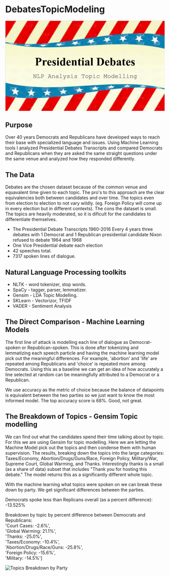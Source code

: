 # DebatesTopicModeling
![Debates Topic Modeling](images/Presidential_Debates_NLP_Analysis_Topic_Modelling.png "Debates Topic Modelling")

## Purpose
Over  40 years Democrats and Republicans have developed ways to reach their base with specialized language and issues. Using Machine Learning tools I analyzed Presidential Debates Transcripts and compared Democrats and Republicans when they are asked the same straight questions under the same venue and analyzed how they responded differently.

## The Data
Debates are the chosen dataset because of the common venue and equavalent time given to each topic. The pro's to this approach are the clear equivalencies both between candidates and over time. The topics even from election to election to not vary wildly. (eg. Foreign Policy will come up in every election but in different contexts). The cons the dataset is small. The topics are heavily moderated, so it is dificult for the candidates to differentiate themselves.
- The Presidential Debate Transcripts 1960-2016
Every 4 years three debates with 1 Democrat and 1 Republican presidential candidate
Nixon refused to debate 1964 and 1968  
- One Vice Presidential debate each election  
- 42 speeches total.
- 7317 spoken lines of dialogue.

## Natural Language Processing toolkits  
- NLTK - word tokenizer, stop words.
- SpaCy - tagger, parser, lemmatizer.
- Gensim - LDA Topic Modelling.
- SKLearn - Vectorizor, TFIDF
- VADER - Sentiment Analysis

## The Direct Comparison - Machine Learning Models
The first line of attack is modelling each line of dialogue as Democrat-spoken or Republican-spoken. This is done after tokenizing and lemmatizing each speech particle and having the machine learning model pick out the meaningful differences. For example, 'abortion' and 'life' are repeated among Republicans and 'choice' is repeated more among Democrats. Using this as a baseline we can get an idea of how accurately a line selected at random can be meaningfully attributed to a Democrat or a Republican.

We use accuracy as the metric of choice because the balance of datapoints is equivalent between the two parties so we just want to know the most informed model. The top accuracy score is 68%. Good, not great.

## The Breakdown of Topics - Gensim Topic modelling
We can find out what the candidates spend their time talking about by topic. For this we are using Gensim for topic modelling. Here we are letting the Machine Model pick out the topics and then condense them with human supervision. The results, breaking down the topics into the large categories: Taxes/Economy, Abortion/Drugs/Guns/Race, Foreign Policy, Military/War, Supreme Court, Global Warming, and Thanks. Interestingly thanks is a small (as a share of data) subset that includes "Thank you for hosting this debate." The model returns this as a significantly different whole topic.

With the machine learning what topics were spoken on we can break these down by party. We get significant differences between the parties.

Democrats spoke less than Replicans overall (as a percent difference):   
-13.525%

Breakdown by topic by percent difference between Democrats and Republicans:  
'Court Cases: -2.6%',  
'Global Warming: 21.1%',  
'Thanks: -25.0%',  
'Taxes/Economy: -10.4%',  
'Abortion/Drugs/Race/Guns: -25.8%',  
'Foreign Policy: -15.6%',  
'Military: -14.5%']

![Topics Breakdown by Party](images/Topic_breakdown "Topics Breakdown by Party")

